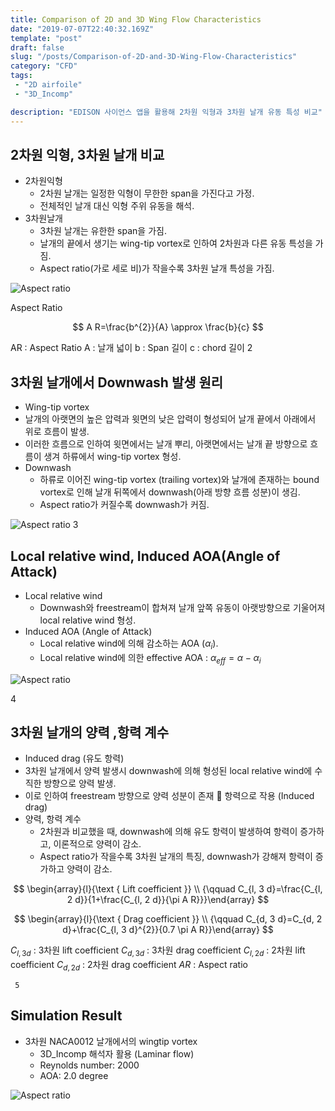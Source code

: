 ```yaml
---
title: Comparison of 2D and 3D Wing Flow Characteristics
date: "2019-07-07T22:40:32.169Z"
template: "post"
draft: false
slug: "/posts/Comparison-of-2D-and-3D-Wing-Flow-Characteristics"
category: "CFD"
tags: 
 - "2D airfoile"
 - "3D_Incomp"

description: "EDISON 사이언스 앱을 활용해 2차원 익형과 3차원 날개 유동 특성 비교"
---
```


## 2차원 익형, 3차원 날개 비교

- 2차원익형
  - 2차원 날개는 일정한 익형이 무한한 span을 가진다고 가정. 
  - 전체적인 날개 대신 익형 주위 유동을 해석.
- 3차원날개
  - 3차원 날개는 유한한 span을 가짐.
  - 날개의 끝에서 생기는 wing-tip vortex로 인하여 2차원과 다른 유동 특성을 가짐.
  - Aspect ratio(가로 세로 비)가 작을수록 3차원 날개 특성을 가짐.

![Aspect ratio](/media/POST/Comparison-of-2D-and-3D-Wing-Flow-Characteristics/0.jpg)

Aspect Ratio

$$
A R=\frac{b^{2}}{A} \approx \frac{b}{c}
$$


AR : Aspect Ratio A : 날개 넓이
b : Span 길이
c : chord 길이
           2

## 3차원 날개에서 Downwash 발생 원리

-  Wing-tip vortex
  - 날개의 아랫면의 높은 압력과 윗면의 낮은 압력이 형성되어 날개 끝에서 아래에서 위로 흐름이 발생.
  - 이러한 흐름으로 인하여 윗면에서는 날개 뿌리, 아랫면에서는 날개 끝 방향으로 흐름이 생겨 하류에서 wing-tip vortex 형성.
- Downwash
  - 하류로 이어진 wing-tip vortex (trailing vortex)와 날개에 존재하는 bound vortex로 인해 날개 뒤쪽에서 downwash(아래 방향 흐름 성분)이 생김.
  - Aspect ratio가 커질수록 downwash가 커짐.

![Aspect ratio](/media/POST/Comparison-of-2D-and-3D-Wing-Flow-Characteristics/03.jpg)
        3



## Local relative wind, Induced AOA(Angle of Attack)

- Local relative wind
  -  Downwash와 freestream이 합쳐져 날개 앞쪽 유동이 아랫방향으로 기울어져 local relative wind 형성.
- Induced AOA (Angle of Attack)
  - Local relative wind에 의해 감소하는 AOA $\left(\alpha_{i}\right)$.
  - Local relative wind에 의한 effective AOA : $\alpha_{e f f}=\alpha-\alpha_{i}$


![Aspect ratio](/media/POST/Comparison-of-2D-and-3D-Wing-Flow-Characteristics/3.jpg)


 4

 
## 3차원 날개의 양력 ,항력 계수

-  Induced drag (유도 항력)
  -  3차원 날개에서 양력 발생시 downwash에 의해 형성된 local relative wind에 수직한 방향으로 양력 발생.
  - 이로 인하여 freestream 방향으로 양력 성분이 존재  항력으로 작용 (Induced drag)
- 양력, 항력 계수
  - 2차원과 비교했을 때, downwash에 의해 유도 항력이 발생하여 항력이 증가하고, 이론적으로 양력이 감소.
  - Aspect ratio가 작을수록 3차원 날개의 특징, downwash가 강해져 항력이 증가하고 양력이 감소.

$$
\begin{array}{l}{\text { Lift coefficient }} \\ {\qquad C_{l, 3 d}=\frac{C_{l, 2 d}}{1+\frac{C_{l, 2 d}}{\pi A R}}}\end{array}
$$

$$
\begin{array}{l}{\text { Drag coefficient }} \\ {\qquad C_{d, 3 d}=C_{d, 2 d}+\frac{C_{l, 3 d}^{2}}{0.7 \pi A R}}\end{array}
$$

$C_{l, 3 d}$ : 3차원 lift coefficient
$C_{d, 3 d}$ : 3차원 drag coefficient
$C_{l, 2 d}$ : 2차원 lift coefficient
$C_{d, 2 d}$ : 2차원 drag coefficient
$AR$ : Aspect ratio


     5

## Simulation Result
- 3차원 NACA0012 날개에서의 wingtip vortex
  - 3D_Incomp 해석자 활용 (Laminar flow)
  - Reynolds number: 2000
  - AOA: 2.0 degree

![Aspect ratio](/Desktop/06.jpg)





